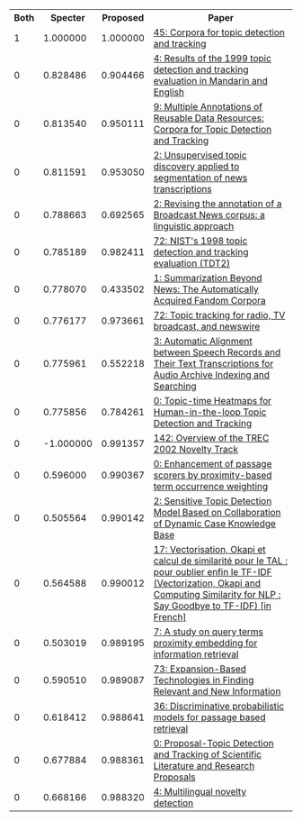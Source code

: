 <html><table><tr>
<th>Both</th>
<th>Specter</th>
<th>Proposed</th>
<th>Paper</th>
</tr>
<tr>
<td>1</td>
<td>1.000000</td>
<td>1.000000</td>
<td><a href="https://www.semanticscholar.org/paper/09a003598daa716673ce3e50b9ec7a13891f2c33">45: Corpora for topic detection and tracking</a></td>
</tr>
<tr>
<td>0</td>
<td>0.828486</td>
<td>0.904466</td>
<td><a href="https://www.semanticscholar.org/paper/ee698ddc04ad6fed542b8a68ecaedb487b9084d9">4: Results of the 1999 topic detection and tracking evaluation in Mandarin and English</a></td>
</tr>
<tr>
<td>0</td>
<td>0.813540</td>
<td>0.950111</td>
<td><a href="https://www.semanticscholar.org/paper/5ff1177853ae5b27d669d5c420034089a07ff77c">9: Multiple Annotations of Reusable Data Resources: Corpora for Topic Detection and Tracking</a></td>
</tr>
<tr>
<td>0</td>
<td>0.811591</td>
<td>0.953050</td>
<td><a href="https://www.semanticscholar.org/paper/607ed2f23994bb264136351ef7db492d1299f401">2: Unsupervised topic discovery applied to segmentation of news transcriptions</a></td>
</tr>
<tr>
<td>0</td>
<td>0.788663</td>
<td>0.692565</td>
<td><a href="https://www.semanticscholar.org/paper/a7c6a4c07be9055800e87442252130d41a7a97ad">2: Revising the annotation of a Broadcast News corpus: a linguistic approach</a></td>
</tr>
<tr>
<td>0</td>
<td>0.785189</td>
<td>0.982411</td>
<td><a href="https://www.semanticscholar.org/paper/e8cc0d17c9271fe66a4deff94c1bfd75d3c01047">72: NIST's 1998 topic detection and tracking evaluation (TDT2)</a></td>
</tr>
<tr>
<td>0</td>
<td>0.778070</td>
<td>0.433502</td>
<td><a href="https://www.semanticscholar.org/paper/d0f490605e970a5cb6761eada2eea80704f9fba7">1: Summarization Beyond News: The Automatically Acquired Fandom Corpora</a></td>
</tr>
<tr>
<td>0</td>
<td>0.776177</td>
<td>0.973661</td>
<td><a href="https://www.semanticscholar.org/paper/dc19ec0a9a3d3f7385e7935654bc445d0035a5f0">72: Topic tracking for radio, TV broadcast, and newswire</a></td>
</tr>
<tr>
<td>0</td>
<td>0.775961</td>
<td>0.552218</td>
<td><a href="https://www.semanticscholar.org/paper/49e2e5aa9910228630272ecdf5e62b93069cfaa1">3: Automatic Alignment between Speech Records and Their Text Transcriptions for Audio Archive Indexing and Searching</a></td>
</tr>
<tr>
<td>0</td>
<td>0.775856</td>
<td>0.784261</td>
<td><a href="https://www.semanticscholar.org/paper/de24d37f5d0ce36ba30cbb8369d48adb44f1d9f6">0: Topic-time Heatmaps for Human-in-the-loop Topic Detection and Tracking</a></td>
</tr>
<tr>
<td>0</td>
<td>-1.000000</td>
<td>0.991357</td>
<td><a href="https://www.semanticscholar.org/paper/a95aceff57f0fe167d1dc1ecf59650f8c7e140b4">142: Overview of the TREC 2002 Novelty Track</a></td>
</tr>
<tr>
<td>0</td>
<td>0.596000</td>
<td>0.990367</td>
<td><a href="https://www.semanticscholar.org/paper/f3f30da79b5641090de2ed36be9c76f35b8fbf4f">0: Enhancement of passage scorers by proximity-based term occurrence weighting</a></td>
</tr>
<tr>
<td>0</td>
<td>0.505564</td>
<td>0.990142</td>
<td><a href="https://www.semanticscholar.org/paper/89eb0ac1f113f8a8c59e1743f5b2b45dc317ecb6">2: Sensitive Topic Detection Model Based on Collaboration of Dynamic Case Knowledge Base</a></td>
</tr>
<tr>
<td>0</td>
<td>0.564588</td>
<td>0.990012</td>
<td><a href="https://www.semanticscholar.org/paper/54163c75820c88c1451e852fe050a4d6f37d43fd">17: Vectorisation, Okapi et calcul de similarité pour le TAL : pour oublier enfin le TF-IDF (Vectorization, Okapi and Computing Similarity for NLP : Say Goodbye to TF-IDF) [in French]</a></td>
</tr>
<tr>
<td>0</td>
<td>0.503019</td>
<td>0.989195</td>
<td><a href="https://www.semanticscholar.org/paper/372e6bb010648b5c7c2de96cef2d3774d481b6e5">7: A study on query terms proximity embedding for information retrieval</a></td>
</tr>
<tr>
<td>0</td>
<td>0.590510</td>
<td>0.989087</td>
<td><a href="https://www.semanticscholar.org/paper/590816bbb6f941163fbee1b5d9bd80dcd55c6e1f">73: Expansion-Based Technologies in Finding Relevant and New Information</a></td>
</tr>
<tr>
<td>0</td>
<td>0.618412</td>
<td>0.988641</td>
<td><a href="https://www.semanticscholar.org/paper/94bc2af10073d754ac11699f4e35f5e9948a64c1">36: Discriminative probabilistic models for passage based retrieval</a></td>
</tr>
<tr>
<td>0</td>
<td>0.677884</td>
<td>0.988361</td>
<td><a href="https://www.semanticscholar.org/paper/6a5dd8a8e3c1851a06394415e185f657e817f451">0: Proposal-Topic Detection and Tracking of Scientific Literature and Research Proposals</a></td>
</tr>
<tr>
<td>0</td>
<td>0.668166</td>
<td>0.988320</td>
<td><a href="https://www.semanticscholar.org/paper/40bf8a5f4ac54114a07c25306fffc1ac11707876">4: Multilingual novelty detection</a></td>
</tr>
</table></html>
